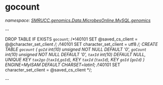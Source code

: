 ﻿# gocount
_namespace: [SMRUCC.genomics.Data.MicrobesOnline.MySQL.genomics](./index.md)_

--
 
 DROP TABLE IF EXISTS `gocount`;
 /*!40101 SET @saved_cs_client = @@character_set_client */;
 /*!40101 SET character_set_client = utf8 */;
 CREATE TABLE `gocount` (
 `goId` int(10) unsigned NOT NULL DEFAULT '0',
 `goCount` int(10) unsigned NOT NULL DEFAULT '0',
 `taxId` int(10) DEFAULT NULL,
 UNIQUE KEY `tax2go` (`taxId`,`goId`),
 KEY `taxId` (`taxId`),
 KEY `goId` (`goId`)
 ) ENGINE=MyISAM DEFAULT CHARSET=latin1;
 /*!40101 SET character_set_client = @saved_cs_client */;
 
 --




